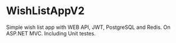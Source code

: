 # WishListAppV2
Simple wish list app with WEB API, JWT, PostgreSQL and Redis. On ASP.NET MVC. Including Unit testes.
